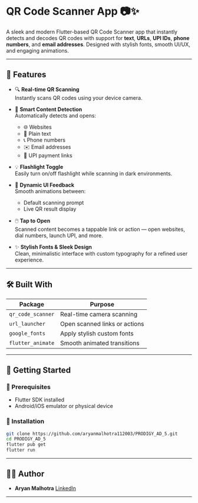 # QR Code Scanner App 📷✨  
A sleek and modern Flutter-based QR Code Scanner app that instantly detects and decodes QR codes with support for **text**, **URLs**, **UPI IDs**, **phone numbers**, and **email addresses**. Designed with stylish fonts, smooth UI/UX, and engaging animations.

---

## 🚀 Features

- 🔍 **Real-time QR Scanning**  
  Instantly scans QR codes using your device camera.

- 🧠 **Smart Content Detection**  
  Automatically detects and opens:
  - 🌐 Websites  
  - 📄 Plain text  
  - 📞 Phone numbers  
  - ✉️ Email addresses  
  - 💸 UPI payment links

- 💡 **Flashlight Toggle**  
  Easily turn on/off flashlight while scanning in dark environments.

- 🧭 **Dynamic UI Feedback**  
  Smooth animations between:
  - Default scanning prompt  
  - Live QR result display

- 🖱️ **Tap to Open**  
  Scanned content becomes a tappable link or action — open websites, dial numbers, launch UPI, and more.

- ✨ **Stylish Fonts & Sleek Design**  
  Clean, minimalistic interface with custom typography for a refined user experience.

---

## 🛠️ Built With

| Package            | Purpose                        |
|--------------------|--------------------------------|
| `qr_code_scanner`  | Real-time camera scanning      |
| `url_launcher`     | Open scanned links or actions  |
| `google_fonts`     | Apply stylish custom fonts     |
| `flutter_animate`  | Smooth animated transitions    |

---


## 📱 Getting Started

### 🚧 Prerequisites
- Flutter SDK installed
- Android/iOS emulator or physical device

### 🔧 Installation
```bash
git clone https://github.com/aryanmalhotra112003/PRODIGY_AD_5.git
cd PRODIGY_AD_5
flutter pub get
flutter run
````

---

## 👨‍💻 Author

* **Aryan Malhotra**
 [LinkedIn](https://linkedin.com/in/aryanmalhotra112003)

---
